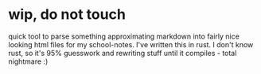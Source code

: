 # wip, do not touch

quick tool to parse something approximating markdown into fairly nice looking html files for my school-notes. I've written this in rust. I don't know rust, so it's 95% guesswork and rewriting stuff until it compiles - total nightmare :)

